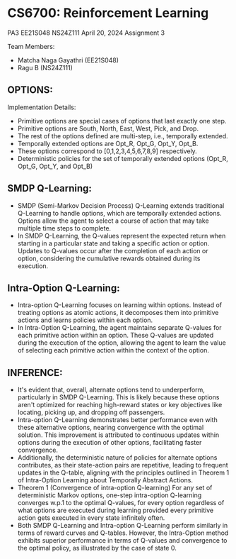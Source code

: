# CS6700: Reinforcement Learning
PA3 EE21S048 NS24Z111
April 20, 2024
Assignment 3

Team Members:
* Matcha Naga Gayathri (EE21S048)
* Ragu B (NS24Z111)

## OPTIONS:
Implementation Details:
* Primitive options are special cases of options that last exactly one step.
* Primitive options are South, North, East, West, Pick, and Drop.
* The rest of the options defined are multi-step, i.e., temporally extended.
* Temporally extended options are Opt_R, Opt_G, Opt_Y, Opt_B.
* These options correspond to [0,1,2,3,4,5,6,7,8,9] respectively.
* Deterministic policies for the set of temporally extended options (Opt_R, Opt_G,
Opt_Y, and Opt_B)

## SMDP Q-Learning:
* SMDP (Semi-Markov Decision Process) Q-Learning extends traditional
Q-Learning to handle options, which are temporally extended actions. Options
allow the agent to select a course of action that may take multiple time steps to
complete.
* In SMDP Q-Learning, the Q-values represent the expected return when starting in
a particular state and taking a specific action or option. Updates to Q-values
occur after the completion of each action or option, considering the cumulative
rewards obtained during its execution.

## Intra-Option Q-Learning:
* Intra-option Q-Learning focuses on learning within options. Instead of treating
options as atomic actions, it decomposes them into primitive actions and learns
policies within each option.
* In Intra-Option Q-Learning, the agent maintains separate Q-values for each
primitive action within an option. These Q-values are updated during the
execution of the option, allowing the agent to learn the value of selecting each
primitive action within the context of the option. 

## INFERENCE:
* It's evident that, overall, alternate options tend to underperform, particularly in SMDP
Q-Learning. This is likely because these options aren't optimized for reaching high-reward
states or key objectives like locating, picking up, and dropping off passengers.
* Intra-option Q-Learning demonstrates better performance even with these alternative options,
nearing convergence with the optimal solution. This improvement is attributed to continuous
updates within options during the execution of other options, facilitating faster convergence.
* Additionally, the deterministic nature of policies for alternate options contributes, as their
state-action pairs are repetitive, leading to frequent updates in the Q-table, aligning with the
principles outlined in Theorem 1 of Intra-Option Learning about Temporally Abstract Actions.
* Theorem 1 (Convergence of intra-option Q-learning) For any set of deterministic Markov
options, one-step intra-option Q-learning converges w.p.1 to the optimal Q-values, for every
option regardless of what options are executed during learning provided every primitive action
gets executed in every state infinitely often.
* Both SMDP Q-Learning and Intra-option Q-Learning perform similarly in terms of reward curves
and Q-tables. However, the Intra-Option method exhibits superior performance in terms of
Q-values and convergence to the optimal policy, as illustrated by the case of state 0.
